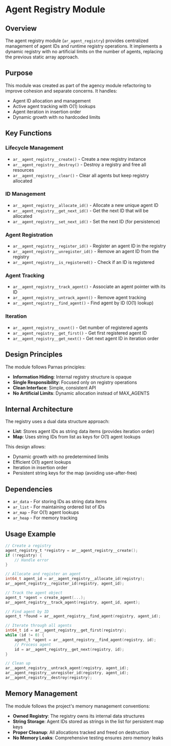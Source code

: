 # Agent Registry Module

## Overview

The agent registry module (`ar_agent_registry`) provides centralized management of agent IDs and runtime registry operations. It implements a dynamic registry with no artificial limits on the number of agents, replacing the previous static array approach.

## Purpose

This module was created as part of the agency module refactoring to improve cohesion and separate concerns. It handles:
- Agent ID allocation and management
- Active agent tracking with O(1) lookups
- Agent iteration in insertion order
- Dynamic growth with no hardcoded limits

## Key Functions

### Lifecycle Management
- `ar__agent_registry__create()` - Create a new registry instance
- `ar__agent_registry__destroy()` - Destroy a registry and free all resources
- `ar__agent_registry__clear()` - Clear all agents but keep registry allocated

### ID Management
- `ar__agent_registry__allocate_id()` - Allocate a new unique agent ID
- `ar__agent_registry__get_next_id()` - Get the next ID that will be allocated
- `ar__agent_registry__set_next_id()` - Set the next ID (for persistence)

### Agent Registration
- `ar__agent_registry__register_id()` - Register an agent ID in the registry
- `ar__agent_registry__unregister_id()` - Remove an agent ID from the registry
- `ar__agent_registry__is_registered()` - Check if an ID is registered

### Agent Tracking
- `ar__agent_registry__track_agent()` - Associate an agent pointer with its ID
- `ar__agent_registry__untrack_agent()` - Remove agent tracking
- `ar__agent_registry__find_agent()` - Find agent by ID (O(1) lookup)

### Iteration
- `ar__agent_registry__count()` - Get number of registered agents
- `ar__agent_registry__get_first()` - Get first registered agent ID
- `ar__agent_registry__get_next()` - Get next agent ID in iteration order

## Design Principles

The module follows Parnas principles:
- **Information Hiding**: Internal registry structure is opaque
- **Single Responsibility**: Focused only on registry operations
- **Clean Interface**: Simple, consistent API
- **No Artificial Limits**: Dynamic allocation instead of MAX_AGENTS

## Internal Architecture

The registry uses a dual data structure approach:
- **List**: Stores agent IDs as string data items (provides iteration order)
- **Map**: Uses string IDs from list as keys for O(1) agent lookups

This design allows:
- Dynamic growth with no predetermined limits
- Efficient O(1) agent lookups
- Iteration in insertion order
- Persistent string keys for the map (avoiding use-after-free)

## Dependencies

- `ar_data` - For storing IDs as string data items
- `ar_list` - For maintaining ordered list of IDs
- `ar_map` - For O(1) agent lookups
- `ar_heap` - For memory tracking

## Usage Example

```c
// Create a registry
agent_registry_t *registry = ar__agent_registry__create();
if (!registry) {
    // Handle error
}

// Allocate and register an agent
int64_t agent_id = ar__agent_registry__allocate_id(registry);
ar__agent_registry__register_id(registry, agent_id);

// Track the agent object
agent_t *agent = create_agent(...);
ar__agent_registry__track_agent(registry, agent_id, agent);

// Find agent by ID
agent_t *found = ar__agent_registry__find_agent(registry, agent_id);

// Iterate through all agents
int64_t id = ar__agent_registry__get_first(registry);
while (id != 0) {
    agent_t *agent = ar__agent_registry__find_agent(registry, id);
    // Process agent
    id = ar__agent_registry__get_next(registry, id);
}

// Clean up
ar__agent_registry__untrack_agent(registry, agent_id);
ar__agent_registry__unregister_id(registry, agent_id);
ar__agent_registry__destroy(registry);
```

## Memory Management

The module follows the project's memory management conventions:
- **Owned Registry**: The registry owns its internal data structures
- **String Storage**: Agent IDs stored as strings in the list for persistent map keys
- **Proper Cleanup**: All allocations tracked and freed on destruction
- **No Memory Leaks**: Comprehensive testing ensures zero memory leaks